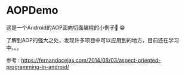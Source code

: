 # AOPDemo
这是一个Android的AOP面向切面编程的小例子🌰 😁


了解到AOP的强大之处，发现许多项目中可以应用到的地方，目前还在学习中。。。

参考 : https://fernandocejas.com/2014/08/03/aspect-oriented-programming-in-android/

